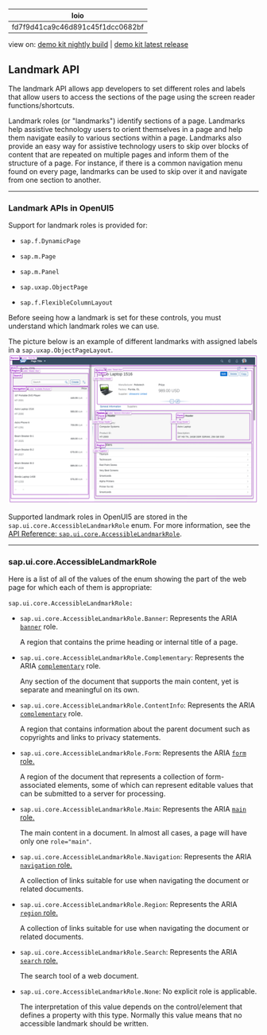 <!-- loiofd7f9d41ca9c46d891c45f1dcc0682bf -->

| loio |
| -----|
| fd7f9d41ca9c46d891c45f1dcc0682bf |

<div id="loio">

view on: [demo kit nightly build](https://openui5nightly.hana.ondemand.com/#/topic/fd7f9d41ca9c46d891c45f1dcc0682bf) | [demo kit latest release](https://openui5.hana.ondemand.com/#/topic/fd7f9d41ca9c46d891c45f1dcc0682bf)</div>

## Landmark API

The landmark API allows app developers to set different roles and labels that allow users to access the sections of the page using the screen reader functions/shortcuts.

Landmark roles \(or "landmarks"\) identify sections of a page. Landmarks help assistive technology users to orient themselves in a page and help them navigate easily to various sections within a page. Landmarks also provide an easy way for assistive technology users to skip over blocks of content that are repeated on multiple pages and inform them of the structure of a page. For instance, if there is a common navigation menu found on every page, landmarks can be used to skip over it and navigate from one section to another.

***

<a name="loiofd7f9d41ca9c46d891c45f1dcc0682bf__section_vft_ghf_fqb"/>

### Landmark APIs in OpenUI5

Support for landmark roles is provided for:

-   `sap.f.DynamicPage`

-   `sap.m.Page`
-   `sap.m.Panel`
-   `sap.uxap.ObjectPage`
-   `sap.f.FlexibleColumnLayout`

Before seeing how a landmark is set for these controls, you must understand which landmark roles we can use.

The picture below is an example of different landmarks with assigned labels in a `sap.uxap.ObjectPageLayout`. ![](loio77cb16f93da74644abdf68296651f7bf_Source1.png)

Supported landmark roles in OpenUI5 are stored in the `sap.ui.core.AccessibleLandmarkRole` enum. For more information, see the [API Reference: `sap.ui.core.AccessibleLandmarkRole`](https://openui5.hana.ondemand.com/#/api/sap.ui.core.AccessibleLandmarkRole). 

***

<a name="loiofd7f9d41ca9c46d891c45f1dcc0682bf__section_jx5_b5b_jqb"/>

### sap.ui.core.AccessibleLandmarkRole

Here is a list of all of the values of the enum showing the part of the web page for which each of them is appropriate:

`sap.ui.core.AccessibleLandmarkRole:`

-   `sap.ui.core.AccessibleLandmarkRole.Banner`: Represents the ARIA [`banner`](https://www.w3.org/TR/wai-aria/#banner) role.

    A region that contains the prime heading or internal title of a page.

-   `sap.ui.core.AccessibleLandmarkRole.Complementary`: Represents the ARIA [`complementary`](https://www.w3.org/TR/wai-aria/#complementary) role.

    Any section of the document that supports the main content, yet is separate and meaningful on its own.

-   `sap.ui.core.AccessibleLandmarkRole.ContentInfo`: Represents the ARIA [`complementary`](https://www.w3.org/TR/wai-aria/#complementary) role.

    A region that contains information about the parent document such as copyrights and links to privacy statements.

-   `sap.ui.core.AccessibleLandmarkRole.Form`: Represents the ARIA [`form` role.](https://www.w3.org/TR/wai-aria/#form)

    A region of the document that represents a collection of form-associated elements, some of which can represent editable values that can be submitted to a server for processing.

-   `sap.ui.core.AccessibleLandmarkRole.Main`: Represents the ARIA [`main` role.](https://www.w3.org/TR/wai-aria/#main)

    The main content in a document. In almost all cases, a page will have only one `role="main"`.

-   `sap.ui.core.AccessibleLandmarkRole.Navigation`: Represents the ARIA [`navigation` role.](https://www.w3.org/TR/wai-aria/#navigation)

    A collection of links suitable for use when navigating the document or related documents.

-   `sap.ui.core.AccessibleLandmarkRole.Region`: Represents the ARIA [`region` role.](https://www.w3.org/TR/wai-aria/#region)

    A collection of links suitable for use when navigating the document or related documents.

-   `sap.ui.core.AccessibleLandmarkRole.Search`: Represents the ARIA [`search` role.](https://www.w3.org/TR/wai-aria/#search)

    The search tool of a web document.

-   `sap.ui.core.AccessibleLandmarkRole.None`: No explicit role is applicable.

    The interpretation of this value depends on the control/element that defines a property with this type. Normally this value means that no accessible landmark should be written.


